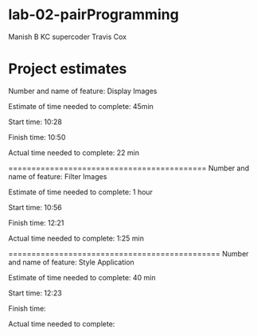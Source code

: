 # lab-02-pairProgramming

Manish B KC supercoder
Travis Cox

# Project estimates

Number and name of feature: Display Images

Estimate of time needed to complete: 45min

Start time: 10:28

Finish time: 10:50

Actual time needed to complete: 22 min

===========================================
Number and name of feature: Filter Images

Estimate of time needed to complete: 1 hour

Start time: 10:56

Finish time: 12:21

Actual time needed to complete: 1:25 min

==============================================
Number and name of feature: Style Application

Estimate of time needed to complete: 40 min

Start time: 12:23

Finish time:

Actual time needed to complete:
